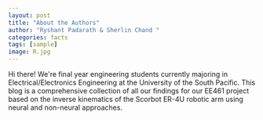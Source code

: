 ```yaml
---
layout: post
title: "About the Authors"
author: "Ryshant Padarath & Sherlin Chand "
categories: facts
tags: [sample]
image: R.jpg
---
```


Hi there!
We're final year engineering students currently majoring in Electrical/Electronics Engineering at the University of the South Pacific. 
This blog is a comprehensive collection of all our findings for our EE461 project based on the inverse kinematics of the Scorbot ER-4U robotic arm using neural and non-neural approaches.
